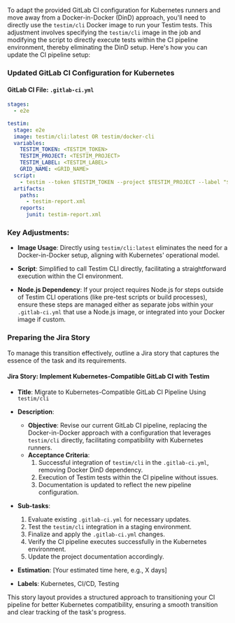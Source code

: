 To adapt the provided GitLab CI configuration for Kubernetes runners and move away from a Docker-in-Docker (DinD) approach, you'll need to directly use the `testim/cli` Docker image to run your Testim tests. This adjustment involves specifying the `testim/cli` image in the job and modifying the script to directly execute tests within the CI pipeline environment, thereby eliminating the DinD setup. Here's how you can update the CI pipeline setup:

### Updated GitLab CI Configuration for Kubernetes

#### GitLab CI File: `.gitlab-ci.yml`
```yaml
stages:
  - e2e

testim:
  stage: e2e
  image: testim/cli:latest OR testim/docker-cli
  variables:
    TESTIM_TOKEN: <TESTIM_TOKEN>
    TESTIM_PROJECT: <TESTIM_PROJECT>
    TESTIM_LABEL: <TESTIM_LABEL>
    GRID_NAME: <GRID_NAME>
  script:
    - testim --token $TESTIM_TOKEN --project $TESTIM_PROJECT --label "$TESTIM_LABEL" --grid $GRID_NAME -r testim-report.xml
  artifacts:
    paths:
      - testim-report.xml
    reports:
      junit: testim-report.xml
```

### Key Adjustments:

- **Image Usage**: Directly using `testim/cli:latest` eliminates the need for a Docker-in-Docker setup, aligning with Kubernetes' operational model.
  
- **Script**: Simplified to call Testim CLI directly, facilitating a straightforward execution within the CI environment.

- **Node.js Dependency**: If your project requires Node.js for steps outside of Testim CLI operations (like pre-test scripts or build processes), ensure these steps are managed either as separate jobs within your `.gitlab-ci.yml` that use a Node.js image, or integrated into your Docker image if custom.

### Preparing the Jira Story

To manage this transition effectively, outline a Jira story that captures the essence of the task and its requirements.

#### Jira Story: Implement Kubernetes-Compatible GitLab CI with Testim

- **Title**: Migrate to Kubernetes-Compatible GitLab CI Pipeline Using `testim/cli`
  
- **Description**:
  - **Objective**: Revise our current GitLab CI pipeline, replacing the Docker-in-Docker approach with a configuration that leverages `testim/cli` directly, facilitating compatibility with Kubernetes runners.
  - **Acceptance Criteria**:
    1. Successful integration of `testim/cli` in the `.gitlab-ci.yml`, removing Docker DinD dependency.
    2. Execution of Testim tests within the CI pipeline without issues.
    3. Documentation is updated to reflect the new pipeline configuration.
  
- **Sub-tasks**:
  1. Evaluate existing `.gitlab-ci.yml` for necessary updates.
  2. Test the `testim/cli` integration in a staging environment.
  3. Finalize and apply the `.gitlab-ci.yml` changes.
  4. Verify the CI pipeline executes successfully in the Kubernetes environment.
  5. Update the project documentation accordingly.

- **Estimation**: [Your estimated time here, e.g., X days]

- **Labels**: Kubernetes, CI/CD, Testing

This story layout provides a structured approach to transitioning your CI pipeline for better Kubernetes compatibility, ensuring a smooth transition and clear tracking of the task's progress.
